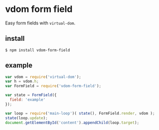 # vdom form field

Easy form fields with `virtual-dom`.


## install

    $ npm install vdom-form-field


## example

```js
var vdom = require('virtual-dom');
var h = vdom.h;
var FormField = require('vdom-form-field');

var state = FormField({
  field: 'example'
});

var loop = require('main-loop')( state(), FormField.render, vdom );
state(loop.update);
document.getElementById('content').appendChild(loop.target);
```
